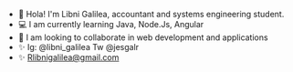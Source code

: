 - 💫 Hola! I'm Libni Galilea, accountant and systems engineering student.
- 💻 I am currently learning Java, Node.Js, Angular
- 🚀 I am looking to collaborate in web development and applications
- ✨ Ig: @libni_galilea Tw @jesgalr 
- ✨ Rlibnigalilea@gmail.com 
